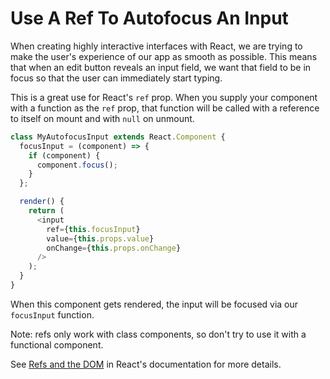 # Use A Ref To Autofocus An Input

When creating highly interactive interfaces with React, we are trying to
make the user's experience of our app as smooth as possible. This means that
when an edit button reveals an input field, we want that field to be in
focus so that the user can immediately start typing.

This is a great use for React's `ref` prop. When you supply your component
with a function as the `ref` prop, that function will be called with a
reference to itself on mount and with `null` on unmount.

```javascript
class MyAutofocusInput extends React.Component {
  focusInput = (component) => {
    if (component) {
      component.focus();
    }
  };

  render() {
    return (
      <input
        ref={this.focusInput}
        value={this.props.value}
        onChange={this.props.onChange}
      />
    );
  }
}
```

When this component gets rendered, the input will be focused via our
`focusInput` function.

Note: refs only work with class components, so don't try to use it with a
functional component.

See [Refs and the DOM](https://reactjs.org/docs/refs-and-the-dom.html) in
React's documentation for more details.
